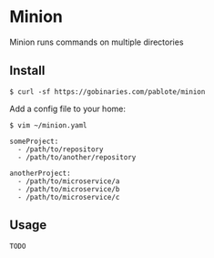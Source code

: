 # Minion

Minion runs commands on multiple directories

## Install

```shell
$ curl -sf https://gobinaries.com/pablote/minion
```

Add a config file to your home:

```shell
$ vim ~/minion.yaml
```

```
someProject:
  - /path/to/repository
  - /path/to/another/repository

anotherProject:
  - /path/to/microservice/a
  - /path/to/microservice/b
  - /path/to/microservice/c
```

## Usage

`TODO`